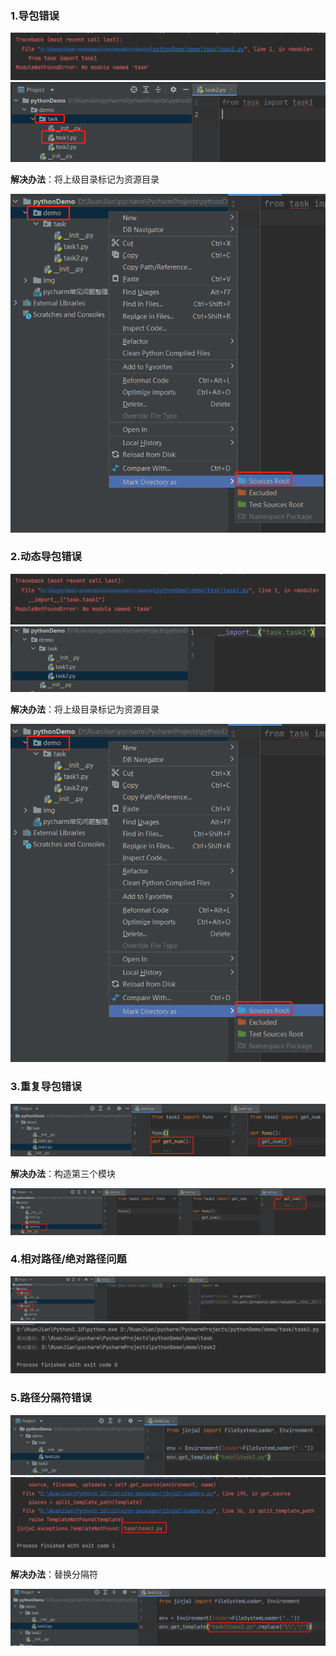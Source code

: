 ### 1.导包错误

![img2](img/img2.png)
![img1](img/img1.png)

**解决办法**：将上级目录标记为资源目录

![img3](img/img3.png)

### 2.动态导包错误

![img5](img/img5.png)
![img4](img/img4.png)

**解决办法**：将上级目录标记为资源目录

![img3](img/img3.png)

### 3.重复导包错误

![img6](img/img6.png)

**解决办法**：构造第三个模块

![img7](img/img7.png)

### 4.相对路径/绝对路径问题

![img8](img/img8.png)
![img9](img/img9.png)

### 5.路径分隔符错误

![img10](img/img10.png)
![img11](img/img11.png)

**解决办法**：替换分隔符

![img12](img/img12.png)
